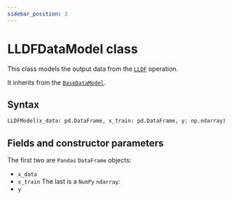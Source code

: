 ```yaml
---
sidebar_position: 3
---
```


# LLDFDataModel class

This class models the output data from the [`LLDF`](./lldf-class.md) operation.

It inherits from the [`BaseDataModel`](../base/basedatamodel.md).

## Syntax

```python
LLDFModel(x_data: pd.DataFrame, x_train: pd.DataFrame, y: np.ndarray)
```

## Fields and constructor parameters

The first two are `Pandas` `DataFrame` objects:
- `x_data`
- `x_train`
The last is a `NumPy` `ndarray`:
- `y`

